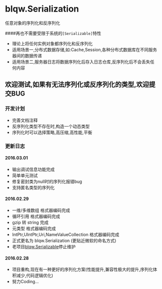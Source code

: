 # blqw.Serialization
任意对象的序列化和反序列化


####再也不需要受限于系统的``[Serializable]``特性  
* 理论上将任何实例对象都序列化和反序列化  
* 适用场景一,分布式数据存储,如:Cache,Session,各种分布式数据库在不同服务器间的数据传递  
* 适用场景二,服务器日志将数据序列化后存入日志仓库,反序列化后不会丢失任何内容  

## 欢迎测试,如果有无法序列化或反序列化的类型,欢迎提交BUG  

### 开发计划
* 完善文档注释    
* 反序列化类型不存在时,构造一个动态类型  
* 序列化时可以选择策略,高压缩,高性能,平衡  

### 更新日志  
#### 2016.03.01  
* 输出调试信息功能完成  
* 简单单元测试  
* 修复密封类为null时的序列化报错bug  
* 支持匿名类型的序列化    

#### 2016.02.29  
* 一维/多维数组 格式器编码完成  
* 循环引用 格式器编码完成  
* gzip 转 string 完成   
* 元类型 格式器编码完成   
* IntPtr,UIntPtr,Uri,NameValueCollection 格式器编码完成  
* 正式更名为 blqw.Serialization (更贴近微软的命名方式)  
* 老项目[blqw.Serializable](https://github.com/blqw/blqw.Serializable)停止维护  

#### 2016.02.28
* 项目重构,现在有一种更好的序列化方案(性能提升,兼容性极大的提升,序列化体积减少,代码逻辑优化)
* 努力Coding...  
